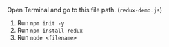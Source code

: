 Open Terminal and go to this file path. (`redux-demo.js`)

1. Run `npm init -y`
2. Run `npm install redux`
3. Run `node <filename>`